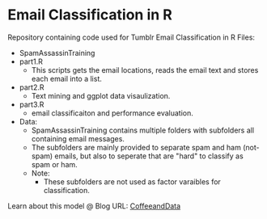 # Email Classification in R
Repository containing code used for Tumblr Email Classification in R
Files: 
* SpamAssassinTraining
* part1.R
  * This scripts gets the email locations, reads the email text and stores each email into a list.
* part2.R
  * Text mining and ggplot data visaulization.   
* part3.R
  * email classificaiton and performance evaluation.
* Data:
  * SpamAssassinTraining contains multiple folders with subfolders all containing email messages.
  *  The subfolders are mainly provided to separate spam and ham (not-spam) emails, but also to seperate that are "hard" to classify as spam or ham. 
  * Note:
    * These subfolders are not used as factor varaibles for classification.

Learn about this model @
Blog URL: [CoffeeandData](http://www.coffeeanddata.tumblr.com)

